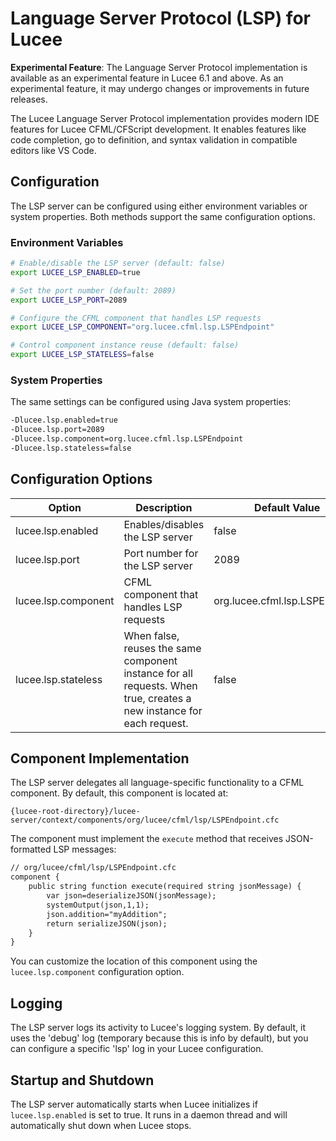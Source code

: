 <!--
{
  "title": "Language Server Protocol (LSP) for Lucee",
  "id": "language-server-protocol",
  "description": "This document explains how to configure and use the Language Server Protocol implementation for Lucee CFML/CFScript.",
  "keywords": [
    "LSP",
    "language server",
    "IDE integration",
    "VS Code",
    "development tools",
    "code completion"
  ]
}
-->

# Language Server Protocol (LSP) for Lucee

**Experimental Feature**: The Language Server Protocol implementation is available as an experimental feature in Lucee 6.1 and above. As an experimental feature, it may undergo changes or improvements in future releases.

The Lucee Language Server Protocol implementation provides modern IDE features for Lucee CFML/CFScript development. It enables features like code completion, go to definition, and syntax validation in compatible editors like VS Code.

## Configuration

The LSP server can be configured using either environment variables or system properties. Both methods support the same configuration options.

### Environment Variables

```bash
# Enable/disable the LSP server (default: false)
export LUCEE_LSP_ENABLED=true

# Set the port number (default: 2089)
export LUCEE_LSP_PORT=2089

# Configure the CFML component that handles LSP requests
export LUCEE_LSP_COMPONENT="org.lucee.cfml.lsp.LSPEndpoint"

# Control component instance reuse (default: false)
export LUCEE_LSP_STATELESS=false
```

### System Properties

The same settings can be configured using Java system properties:

```bash
-Dlucee.lsp.enabled=true
-Dlucee.lsp.port=2089
-Dlucee.lsp.component=org.lucee.cfml.lsp.LSPEndpoint
-Dlucee.lsp.stateless=false
```

## Configuration Options

| Option | Description | Default Value |
|--------|-------------|---------------|
| lucee.lsp.enabled | Enables/disables the LSP server | false |
| lucee.lsp.port | Port number for the LSP server | 2089 |
| lucee.lsp.component | CFML component that handles LSP requests | org.lucee.cfml.lsp.LSPEndpoint |
| lucee.lsp.stateless | When false, reuses the same component instance for all requests. When true, creates a new instance for each request. | false |

## Component Implementation

The LSP server delegates all language-specific functionality to a CFML component. By default, this component is located at:

```
{lucee-root-directory}/lucee-server/context/components/org/lucee/cfml/lsp/LSPEndpoint.cfc
```

The component must implement the `execute` method that receives JSON-formatted LSP messages:

```cfml
// org/lucee/cfml/lsp/LSPEndpoint.cfc
component {
    public string function execute(required string jsonMessage) {
        var json=deserializeJSON(jsonMessage);
        systemOutput(json,1,1);
        json.addition="myAddition";
        return serializeJSON(json);
    }
}
```

You can customize the location of this component using the `lucee.lsp.component` configuration option.

## Logging

The LSP server logs its activity to Lucee's logging system. By default, it uses the 'debug' log (temporary because this is info by default), 
but you can configure a specific 'lsp' log in your Lucee configuration.

## Startup and Shutdown

The LSP server automatically starts when Lucee initializes if `lucee.lsp.enabled` is set to true. It runs in a daemon thread and will automatically shut down when Lucee stops.
